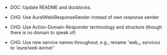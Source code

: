 - DOC: Update README and docblocks.

- CHG: Use Aura\Web\ResponseSender instead of own response sender

- CHG: Use Action-Domain-Responder terminology and structure (though there is no domain to speak of)

- CHG: Use new service names throughout; e.g., rename 'web_*; services to 'aura/web-kernel:*'
